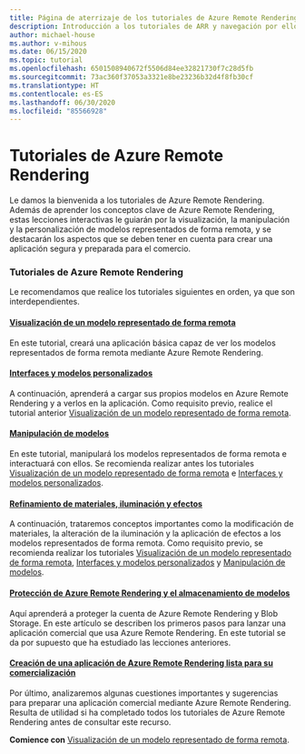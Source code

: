 ```yaml
---
title: Página de aterrizaje de los tutoriales de Azure Remote Rendering
description: Introducción a los tutoriales de ARR y navegación por ellos
author: michael-house
ms.author: v-mihous
ms.date: 06/15/2020
ms.topic: tutorial
ms.openlocfilehash: 6501508940672f5506d84ee32821730f7c28d5fb
ms.sourcegitcommit: 73ac360f37053a3321e8be23236b32d4f8fb30cf
ms.translationtype: HT
ms.contentlocale: es-ES
ms.lasthandoff: 06/30/2020
ms.locfileid: "85566928"
---
```

# <a name="azure-remote-rendering-tutorials"></a>Tutoriales de Azure Remote Rendering

Le damos la bienvenida a los tutoriales de Azure Remote Rendering. Además de aprender los conceptos clave de Azure Remote Rendering, estas lecciones interactivas le guiarán por la visualización, la manipulación y la personalización de modelos representados de forma remota, y se destacarán los aspectos que se deben tener en cuenta para crear una aplicación segura y preparada para el comercio.

### <a name="azure-remote-rendering-tutorials"></a>Tutoriales de Azure Remote Rendering

Le recomendamos que realice los tutoriales siguientes en orden, ya que son interdependientes.

#### <a name="viewing-a-remotely-rendered-model"></a>[Visualización de un modelo representado de forma remota](view-remote-models/view-remote-models.md)

En este tutorial, creará una aplicación básica capaz de ver los modelos representados de forma remota mediante Azure Remote Rendering.

#### <a name="interfaces-and-custom-models"></a>[Interfaces y modelos personalizados](custom-models/custom-models.md)

A continuación, aprenderá a cargar sus propios modelos en Azure Remote Rendering y a verlos en la aplicación. Como requisito previo, realice el tutorial anterior [Visualización de un modelo representado de forma remota](view-remote-models/view-remote-models.md).

#### <a name="manipulating-models"></a>[Manipulación de modelos](manipulate-models/manipulate-models.md)

En este tutorial, manipulará los modelos representados de forma remota e interactuará con ellos. Se recomienda realizar antes los tutoriales [Visualización de un modelo representado de forma remota](view-remote-models/view-remote-models.md) e [Interfaces y modelos personalizados](custom-models/custom-models.md).

#### <a name="refining-materials-lighting-and-effects"></a>[Refinamiento de materiales, iluminación y efectos](materials-lighting-effects/materials-lighting-effects.md)

A continuación, trataremos conceptos importantes como la modificación de materiales, la alteración de la iluminación y la aplicación de efectos a los modelos representados de forma remota. Como requisito previo, se recomienda realizar los tutoriales [Visualización de un modelo representado de forma remota](view-remote-models/view-remote-models.md), [Interfaces y modelos personalizados](custom-models/custom-models.md) y [Manipulación de modelos](manipulate-models/manipulate-models.md).

#### <a name="securing-azure-remote-rendering-and-model-storage"></a>[Protección de Azure Remote Rendering y el almacenamiento de modelos](security/security.md)

Aquí aprenderá a proteger la cuenta de Azure Remote Rendering y Blob Storage. En este artículo se describen los primeros pasos para lanzar una aplicación comercial que usa Azure Remote Rendering. En este tutorial se da por supuesto que ha estudiado las lecciones anteriores.


#### <a name="creating-a-commercial-ready-azure-remote-rendering-application"></a>[Creación de una aplicación de Azure Remote Rendering lista para su comercialización](commercial-ready/commercial-ready.md)

Por último, analizaremos algunas cuestiones importantes y sugerencias para preparar una aplicación comercial mediante Azure Remote Rendering. Resulta de utilidad si ha completado todos los tutoriales de Azure Remote Rendering antes de consultar este recurso.

**Comience con** [Visualización de un modelo representado de forma remota](view-remote-models/view-remote-models.md).